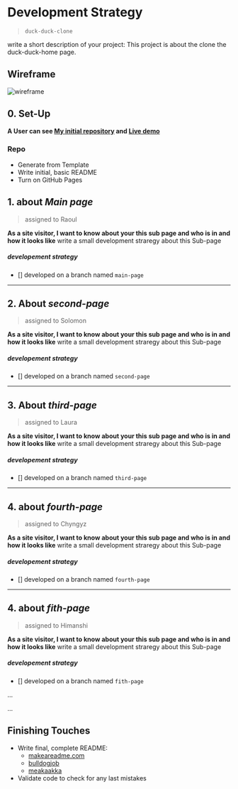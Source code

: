 # Development Strategy

> `duck-duck-clone`

write a short description of your project:
This project is about the clone the duck-duck-home page.

## Wireframe

<!-- include a wireframe for your project in this repository, and display it here -->
<!-- wireframe.cc is a good site for getting started with wireframes -->
![wireframe]()

## 0. Set-Up

__A User can see [My initial repository]() and [Live demo]()__

### Repo

- Generate from Template
- Write initial, basic README
- Turn on GitHub Pages

## 1. about _Main page_

> assigned to Raoul

__As a site visitor, I want to know about your this sub page and who is in and how it looks like__
write a small development straregy about this Sub-page

##### developement strategy

- [] developed on a branch named `main-page`
---


## 2. About _second-page_

> assigned to Solomon

__As a site visitor, I want to know about your this sub page and who is in and how it looks like__
write a small development straregy about this Sub-page

##### developement strategy

- [] developed on a branch named `second-page`
---

## 3. About _third-page_

> assigned to Laura

__As a site visitor, I want to know about your this sub page and who is in and how it looks like__
write a small development straregy about this Sub-page

##### developement strategy

- [] developed on a branch named `third-page`
---

## 4. about _fourth-page_

> assigned to Chyngyz

__As a site visitor, I want to know about your this sub page and who is in and how it looks like__
write a small development straregy about this Sub-page

##### developement strategy

- [] developed on a branch named `fourth-page`
---

## 4. about _fith-page_

> assigned to Himanshi

__As a site visitor, I want to know about your this sub page and who is in and how it looks like__
write a small development straregy about this Sub-page

##### developement strategy

- [] developed on a branch named `fith-page`





...

...

## Finishing Touches

- Write final, complete README:
  - [makeareadme.com](https://www.makeareadme.com/)
  - [bulldogjob](https://bulldogjob.com/news/449-how-to-write-a-good-readme-for-your-github-project)
  - [meakaakka](https://medium.com/@meakaakka/a-beginners-guide-to-writing-a-kickass-readme-7ac01da88ab3)
- Validate code to check for any last mistakes
